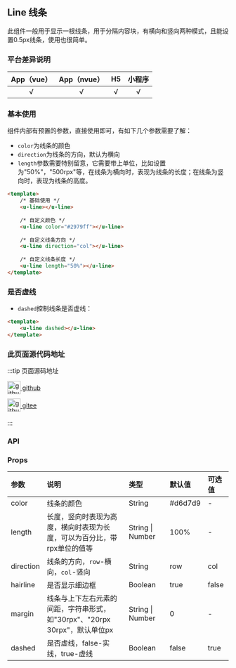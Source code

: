 ## Line 线条 <to-api/>

<demo-model url="/pages/componentsA/line/line"></demo-model>

此组件一般用于显示一根线条，用于分隔内容块，有横向和竖向两种模式，且能设置0.5px线条，使用也很简单。


### 平台差异说明

|App（vue）|App（nvue）|H5|小程序|
|:-:|:-:|:-:|:-:|
|√|√|√|√|

### 基本使用

组件内部有预置的参数，直接使用即可，有如下几个参数需要了解：

- `color`为线条的颜色
- `direction`为线条的方向，默认为横向
- `length`参数需要特别留意，它需要带上单位，比如设置为"50%"，"500rpx"等，在线条为横向时，表现为线条的长度；在线条为竖向时，表现为线条的高度。

```html
<template>
	/* 基础使用 */
	<u-line></u-line>
	
	/* 自定义颜色 */
	<u-line color="#2979ff"></u-line>
	
	/* 自定义线条方向 */
	<u-line direction="col"></u-line>
	
	/* 自定义线条长度 */
	<u-line length="50%"></u-line>
</template>
```


### 是否虚线 

- `dashed`控制线条是否虚线：

```html
<template>
	<u-line dashed></u-line>
</template>
```

### 此页面源代码地址

:::tip 页面源码地址
<br/>

<a href="https://github.com/umicro/uView2.0/blob/master/pages/componentsA/line/line.nvue" target="_blank" style="display: flex;align-items: center">
   <img height="30" src="/common/github.svg" title="github" width="30"/>&nbsp;github
</a>

<a href="https://gitee.com/umicro/uView2.0/blob/master/pages/componentsA/line/line.nvue" target="_blank" style="display: flex;align-items: center;margin-top: 10px">
   <img height="30" src="/common/gitee.svg" title="github" width="30"/>&nbsp;gitee
</a>

<br/>
:::

### API

### Props

| 参数		| 说明																		| 类型					| 默认值		|  可选值	|
|:-			|:-																			|:-						|:-			|:-			|
| color		| 线条的颜色																	| String				| #d6d7d9	| -			|
| length	| 长度，竖向时表现为高度，横向时表现为长度，可以为百分比，带rpx单位的值等		| String &#124; Number	| 100%		| -			|
| direction	| 线条的方向，`row`-横向，`col`-竖向											| String				| row		| col		|
| hairline	| 是否显示细边框																| Boolean				| true		| false		|
| margin	| 线条与上下左右元素的间距，字符串形式，如"30rpx"、"20rpx 30rpx"，默认单位px	| String &#124; Number	| 0			| -			|
| dashed	| 是否虚线，false-实线，true-虚线											| Boolean				| false		| true		|


<style scoped>
h3[id=props] + table thead tr th:nth-child(2){
	width: 37%;
}
</style>
